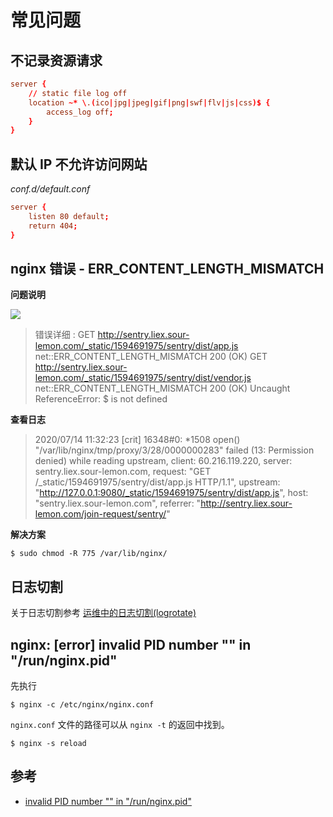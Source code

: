 # 常见问题

## 不记录资源请求

```conf
server {
    // static file log off
    location ~* \.(ico|jpg|jpeg|gif|png|swf|flv|js|css)$ {
        access_log off;
    }
}
```

## 默认 IP 不允许访问网站

_conf.d/default.conf_

```conf
server {
    listen 80 default;
    return 404;
}
```

## nginx 错误 - ERR_CONTENT_LENGTH_MISMATCH

**问题说明**

![](https://file.wulicode.com/note/2021/11-03/19-42-36767.png)

> 错误详细 :
> GET http://sentry.liex.sour-lemon.com/_static/1594691975/sentry/dist/app.js net::ERR_CONTENT_LENGTH_MISMATCH 200 (OK)
> GET http://sentry.liex.sour-lemon.com/_static/1594691975/sentry/dist/vendor.js net::ERR_CONTENT_LENGTH_MISMATCH 200 (OK)
> Uncaught ReferenceError: $ is not defined

**查看日志**

> 2020/07/14 11:32:23 [crit] 16348#0: \*1508 open() "/var/lib/nginx/tmp/proxy/3/28/0000000283" failed (13: Permission denied) while reading upstream, client: 60.216.119.220, server: sentry.liex.sour-lemon.com, request: "GET /\_static/1594691975/sentry/dist/app.js HTTP/1.1", upstream: "http://127.0.0.1:9080/_static/1594691975/sentry/dist/app.js", host: "sentry.liex.sour-lemon.com", referrer: "http://sentry.liex.sour-lemon.com/join-request/sentry/"

**解决方案**

```
$ sudo chmod -R 775 /var/lib/nginx/
```

## 日志切割

关于日志切割参考 [运维中的日志切割(logrotate)](../os/linux/logrotate.md)

## nginx: [error] invalid PID number "" in "/run/nginx.pid"

先执行

```
$ nginx -c /etc/nginx/nginx.conf
```

`nginx.conf` 文件的路径可以从 `nginx -t` 的返回中找到。

```
$ nginx -s reload
```

## 参考

-   [invalid PID number "" in "/run/nginx.pid"](https://blog.csdn.net/achang21/article/details/80039561)
